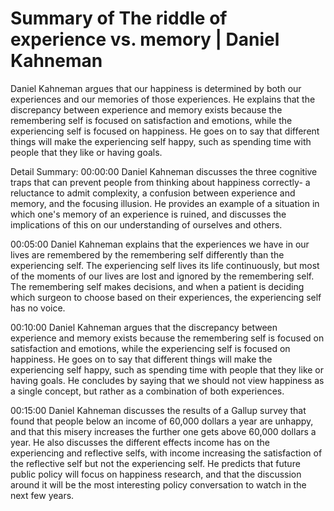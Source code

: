 # Summary of The riddle of experience vs. memory | Daniel Kahneman

Daniel Kahneman argues that our happiness is determined by both our experiences and our memories of those experiences. He explains that the discrepancy between experience and memory exists because the remembering self is focused on satisfaction and emotions, while the experiencing self is focused on happiness. He goes on to say that different things will make the experiencing self happy, such as spending time with people that they like or having goals.

Detail Summary: 
00:00:00
Daniel Kahneman discusses the three cognitive traps that can prevent people from thinking about happiness correctly- a reluctance to admit complexity, a confusion between experience and memory, and the focusing illusion. He provides an example of a situation in which one's memory of an experience is ruined, and discusses the implications of this on our understanding of ourselves and others.

00:05:00
Daniel Kahneman explains that the experiences we have in our lives are remembered by the remembering self differently than the experiencing self. The experiencing self lives its life continuously, but most of the moments of our lives are lost and ignored by the remembering self. The remembering self makes decisions, and when a patient is deciding which surgeon to choose based on their experiences, the experiencing self has no voice.

00:10:00
Daniel Kahneman argues that the discrepancy between experience and memory exists because the remembering self is focused on satisfaction and emotions, while the experiencing self is focused on happiness. He goes on to say that different things will make the experiencing self happy, such as spending time with people that they like or having goals. He concludes by saying that we should not view happiness as a single concept, but rather as a combination of both experiences.

00:15:00
Daniel Kahneman discusses the results of a Gallup survey that found that people below an income of 60,000 dollars a year are unhappy, and that this misery increases the further one gets above 60,000 dollars a year. He also discusses the different effects income has on the experiencing and reflective selfs, with income increasing the satisfaction of the reflective self but not the experiencing self. He predicts that future public policy will focus on happiness research, and that the discussion around it will be the most interesting policy conversation to watch in the next few years.

